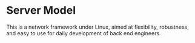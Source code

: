 # Server Model
This is a network framework under Linux, aimed at flexibility, robustness, and easy to use for daily development of back end engineers.
